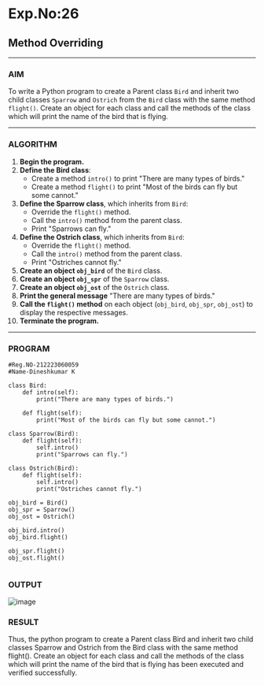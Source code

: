 # Exp.No:26  
## Method Overriding

---

### AIM  
To write a Python program to create a Parent class `Bird` and inherit two child classes `Sparrow` and `Ostrich` from the `Bird` class with the same method `flight()`. Create an object for each class and call the methods of the class which will print the name of the bird that is flying.

---

### ALGORITHM

1. **Begin the program.**
2. **Define the Bird class**:
   - Create a method `intro()` to print "There are many types of birds."
   - Create a method `flight()` to print "Most of the birds can fly but some cannot."
3. **Define the Sparrow class**, which inherits from `Bird`:
   - Override the `flight()` method.
   - Call the `intro()` method from the parent class.
   - Print "Sparrows can fly."
4. **Define the Ostrich class**, which inherits from `Bird`:
   - Override the `flight()` method.
   - Call the `intro()` method from the parent class.
   - Print "Ostriches cannot fly."
5. **Create an object `obj_bird`** of the `Bird` class.
6. **Create an object `obj_spr`** of the `Sparrow` class.
7. **Create an object `obj_ost`** of the `Ostrich` class.
8. **Print the general message** "There are many types of birds."
9. **Call the `flight()` method** on each object (`obj_bird`, `obj_spr`, `obj_ost`) to display the respective messages.
10. **Terminate the program.**

---

### PROGRAM

```
#Reg.NO-212223060059
#Name-Dineshkumar K

class Bird:
    def intro(self):
        print("There are many types of birds.")

    def flight(self):
        print("Most of the birds can fly but some cannot.")

class Sparrow(Bird):
    def flight(self):
        self.intro()
        print("Sparrows can fly.")

class Ostrich(Bird):
    def flight(self):
        self.intro()
        print("Ostriches cannot fly.")

obj_bird = Bird()
obj_spr = Sparrow()
obj_ost = Ostrich()

obj_bird.intro()
obj_bird.flight()

obj_spr.flight()
obj_ost.flight()


```

### OUTPUT
![image](https://github.com/user-attachments/assets/65b377cc-91d2-4982-8168-e32a79682f6b)


### RESULT
Thus, the python program to create a Parent class Bird and inherit two child classes Sparrow and Ostrich from the Bird class with the same method flight(). Create an object for each class and call the methods of the class which will print the name of the bird that is flying has been executed and verified successfully.
